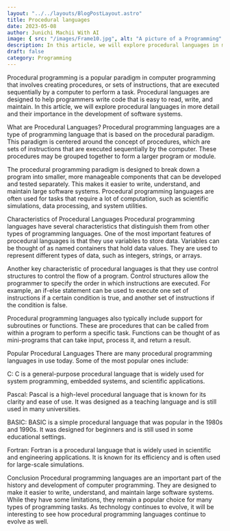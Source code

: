 ```yaml
---
layout: "../../layouts/BlogPostLayout.astro"
title: Procedural languages
date: 2023-05-08
author: Junichi Machii With AI
image: { src: "/images/Frame10.jpg", alt: "A picture of a Programming" }
description: In this article, we will explore procedural languages in more detail and their importance in the development of software systems.
draft: false
category: Programming
---
```


Procedural programming is a popular paradigm in computer programming that involves creating procedures, or sets of instructions, that are executed sequentially by a computer to perform a task. Procedural languages are designed to help programmers write code that is easy to read, write, and maintain. In this article, we will explore procedural languages in more detail and their importance in the development of software systems.

What are Procedural Languages?
Procedural programming languages are a type of programming language that is based on the procedural paradigm. This paradigm is centered around the concept of procedures, which are sets of instructions that are executed sequentially by the computer. These procedures may be grouped together to form a larger program or module.

The procedural programming paradigm is designed to break down a program into smaller, more manageable components that can be developed and tested separately. This makes it easier to write, understand, and maintain large software systems. Procedural programming languages are often used for tasks that require a lot of computation, such as scientific simulations, data processing, and system utilities.

Characteristics of Procedural Languages
Procedural programming languages have several characteristics that distinguish them from other types of programming languages. One of the most important features of procedural languages is that they use variables to store data. Variables can be thought of as named containers that hold data values. They are used to represent different types of data, such as integers, strings, or arrays.

Another key characteristic of procedural languages is that they use control structures to control the flow of a program. Control structures allow the programmer to specify the order in which instructions are executed. For example, an if-else statement can be used to execute one set of instructions if a certain condition is true, and another set of instructions if the condition is false.

Procedural programming languages also typically include support for subroutines or functions. These are procedures that can be called from within a program to perform a specific task. Functions can be thought of as mini-programs that can take input, process it, and return a result.

Popular Procedural Languages
There are many procedural programming languages in use today. Some of the most popular ones include:

C: C is a general-purpose procedural language that is widely used for system programming, embedded systems, and scientific applications.

Pascal: Pascal is a high-level procedural language that is known for its clarity and ease of use. It was designed as a teaching language and is still used in many universities.

BASIC: BASIC is a simple procedural language that was popular in the 1980s and 1990s. It was designed for beginners and is still used in some educational settings.

Fortran: Fortran is a procedural language that is widely used in scientific and engineering applications. It is known for its efficiency and is often used for large-scale simulations.

Conclusion
Procedural programming languages are an important part of the history and development of computer programming. They are designed to make it easier to write, understand, and maintain large software systems. While they have some limitations, they remain a popular choice for many types of programming tasks. As technology continues to evolve, it will be interesting to see how procedural programming languages continue to evolve as well.